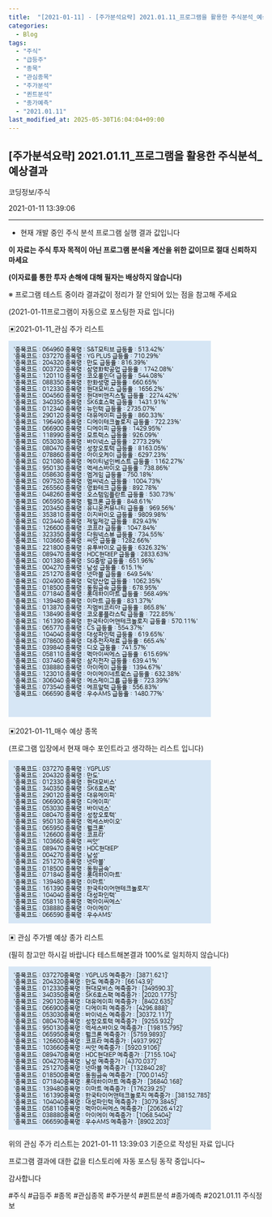 ```yaml
---
title:  "[2021-01-11] - [주가분석요략] 2021.01.11_프로그램을 활용한 주식분석_예상결과"
categories:
  - Blog
tags:
  - "주식"
  - "급등주"
  - "종목"
  - "관심종목"
  - "주가분석"
  - "퀸트분석"
  - "종가예측"
  - "2021.01.11"
last_modified_at: 2025-05-30T16:04:04+09:00
---
```


## [주가분석요략] 2021.01.11_프로그램을 활용한 주식분석_예상결과

코딩정보/주식

2021-01-11 13:39:06

* * *

* 현재 개발 중인 주식 분석 프로그램 실행 결과 값입니다

**이 자료는 주식 투자 목적이 아닌 프로그램 분석율 계산을 위한 값이므로 절대 신뢰하지 마세요**

**(이자료를 통한 투자 손해에 대해 필자는 배상하지 않습니다)**

※ 프로그램 테스트 중이라 결과값이 정리가 잘 안되어 있는 점을 참고해 주세요

(2021-01-11프로그램이 자동으로 포스팅한 자료 입니다)

▣2021-01-11_관심 주가 리스트

![](/assets/images/주가분석요략_2021_01_11_프로그램을_활용한_주식분석_예상결과/skyloket_list.png)

▣2021-01-11_매수 예상 종목

(프로그램 입장에서 현재 매수 포인트라고 생각하는 리스트 입니다)

![](/assets/images/주가분석요략_2021_01_11_프로그램을_활용한_주식분석_예상결과/buy_list.png)

▣ 관심 주가별 예상 종가 리스트

(필히 참고만 하시길 바랍니다 테스트해본결과 100%로 일치하지 않습니다)

![](/assets/images/주가분석요략_2021_01_11_프로그램을_활용한_주식분석_예상결과/stockclose_list.png)

위의 관심 주가 리스트는 2021-01-11 13:39:03 기준으로 작성된 자료 입니다

프로그램 결과에 대한 값을 티스토리에 자동 포스팅 동작 중입니다~

감사합니다

  

#주식 #급등주 #종목 #관심종목 #주가분석 #퀸트분석 #종가예측 #2021.01.11 주식정보

